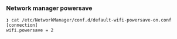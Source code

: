 ### Network manager powersave

```shell
❯ cat /etc/NetworkManager/conf.d/default-wifi-powersave-on.conf 
[connection]
wifi.powersave = 2
```
